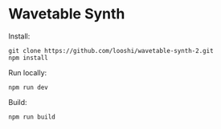# Wavetable Synth

Install:
```
git clone https://github.com/looshi/wavetable-synth-2.git
npm install
```
Run locally:
```
npm run dev
```
Build:
```
npm run build
```
